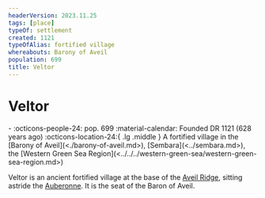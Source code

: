 ```yaml
---
headerVersion: 2023.11.25
tags: [place]
typeOf: settlement
created: 1121
typeOfAlias: fortified village
whereabouts: Barony of Aveil
population: 699
title: Veltor
---
```

# Veltor
<div class="grid cards ext-narrow-margin ext-one-column" markdown>
-  
    :octicons-people-24: pop. 699  
   :material-calendar: Founded DR 1121 (628 years ago)  
    :octicons-location-24:{ .lg .middle } A fortified village in the [Barony of Aveil](<./barony-of-aveil.md>), [Sembara](<../sembara.md>), the [Western Green Sea Region](<../../../western-green-sea/western-green-sea-region.md>)  
</div>


Veltor is an ancient fortified village at the base of the [Aveil Ridge](<./aveil-ridge.md>), sitting astride the [Auberonne](<../../rivers/wistel-enst-watershed/auberonne.md>). It is the seat of the Baron of Aveil.